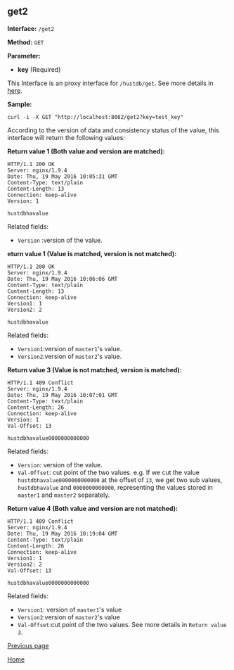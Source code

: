 ## get2 ##

**Interface:** `/get2`

**Method:** `GET`

**Parameter:** 

*  **key** (Required)  

This Interface is an proxy interface for `/hustdb/get`. See more details in [here](../hustdb/hustdb/get.md).  

**Sample:**

    curl -i -X GET "http://localhost:8082/get2?key=test_key"

According to the version of data and consistency status of the value, this interface will return the following values: 

**Return value 1 (Both value and version are matched):**

    HTTP/1.1 200 OK
    Server: nginx/1.9.4
    Date: Thu, 19 May 2016 10:05:31 GMT
    Content-Type: text/plain
    Content-Length: 13
    Connection: keep-alive
    Version: 1
    
    hustdbhavalue

Related fields:
  
* `Version` :version of the value.

**eturn value 1 (Value is matched, version is not matched):**

    HTTP/1.1 200 OK
    Server: nginx/1.9.4
    Date: Thu, 19 May 2016 10:06:06 GMT
    Content-Type: text/plain
    Content-Length: 13
    Connection: keep-alive
    Version1: 1
    Version2: 2
    
    hustdbhavalue

Related fields: 

* `Version1`:version of `master1`'s value. 
* `Version2`:version of `master2`'s value.

**Return value 3 (Value is not matched, version is matched):**

    HTTP/1.1 409 Conflict
    Server: nginx/1.9.4
    Date: Thu, 19 May 2016 10:07:01 GMT
    Content-Type: text/plain
    Content-Length: 26
    Connection: keep-alive
    Version: 1
    Val-Offset: 13
    
    hustdbhavalue0000000000000

Related fields:

* `Version`: version of the value.  
* `Val-Offset`: cut point of the two values. e.g. If we cut the value `hustdbhavalue0000000000000` at the offset of `13`, we get two sub values, `hustdbhavalue` and `0000000000000`, representing the values stored in `master1` and `master2` separately.

**Return value 4 (Both value and version are not matched):**

    HTTP/1.1 409 Conflict
    Server: nginx/1.9.4
    Date: Thu, 19 May 2016 10:19:04 GMT
    Content-Type: text/plain
    Content-Length: 26
    Connection: keep-alive
    Version1: 1
    Version2: 2
    Val-Offset: 13
    
    hustdbhavalue0000000000000

Related fields:

* `Version1`: version of `master1`'s value
* `Version2`:version of `master2`'s value
* `Val-Offset`:cut point of the two values. See more details in `Return value 3`.  

[Previous page](../ha.md)

[Home](../../index.md)